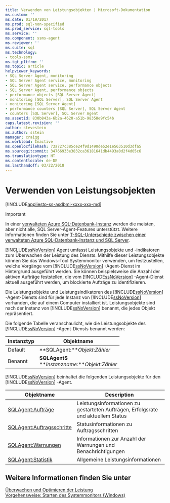 ```yaml
---
title: Verwenden von Leistungsobjekten | Microsoft-Dokumentation
ms.custom: ''
ms.date: 01/19/2017
ms.prod: sql-non-specified
ms.prod_service: sql-tools
ms.service: ''
ms.component: ssms-agent
ms.reviewer: ''
ms.suite: sql
ms.technology:
- tools-ssms
ms.tgt_pltfrm: ''
ms.topic: article
helpviewer_keywords:
- SQL Server Agent, monitoring
- SQL Server Agent service, monitoring
- SQL Server Agent service, performance objects
- SQL Server Agent, performance objects
- performance objects [SQL Server Agent]
- monitoring [SQL Server], SQL Server Agent
- monitoring [SQL Server Agent]
- performance counters [SQL Server], SQL Server Agent
- counters [SQL Server], SQL Server Agent
ms.assetid: 830b843a-6b2a-4620-a51b-98358e9fc54b
caps.latest.revision: ''
author: stevestein
ms.author: sstein
manager: craigg
ms.workload: Inactive
ms.openlocfilehash: 73a727c385ce24f9d1490de52e1e563510d3dfa5
ms.sourcegitcommit: 34766933e3832ca36181641db4493a0d2f4d05c6
ms.translationtype: HT
ms.contentlocale: de-DE
ms.lasthandoff: 03/22/2018
---
```

# <a name="use-performance-objects"></a>Verwenden von Leistungsobjekten
[!INCLUDE[appliesto-ss-asdbmi-xxxx-xxx-md](../../includes/appliesto-ss-asdbmi-xxxx-xxx-md.md)]

> [!IMPORTANT]  
> In einer [verwalteten Azure SQL-Datenbank-Instanz](https://docs.microsoft.com/azure/sql-database/sql-database-managed-instance) werden die meisten, aber nicht alle, SQL Server-Agent-Features unterstützt. Weitere Informationen finden Sie unter [T-SQL-Unterschiede zwischen einer verwalteten Azure SQL-Datenbank-Instanz und SQL Server](https://docs.microsoft.com/azure/sql-database/sql-database-managed-instance-transact-sql-information#sql-server-agent).

[!INCLUDE[ssNoVersion](../../includes/ssnoversion_md.md)] Agent umfasst Leistungsobjekte und -indikatoren zum Überwachen der Leistung des Diensts. Mithilfe dieser Leistungsobjekte können Sie das Windows-Tool Systemmonitor verwenden, um festzustellen, welche Vorgänge vom [!INCLUDE[ssNoVersion](../../includes/ssnoversion_md.md)] -Agent-Dienst im Hintergrund ausgeführt werden. Sie können beispielsweise die Anzahl der aktiven Aufträge feststellen, die vom [!INCLUDE[ssNoVersion](../../includes/ssnoversion_md.md)] -Agent-Dienst aktuell ausgeführt werden, um blockierte Aufträge zu identifizieren.  
  
Die Leistungsobjekte und Leistungsindikatoren des [!INCLUDE[ssNoVersion](../../includes/ssnoversion_md.md)] -Agent-Diensts sind für jede Instanz von [!INCLUDE[ssNoVersion](../../includes/ssnoversion_md.md)] vorhanden, die auf einem Computer installiert ist. Leistungsobjekte sind nach der Instanz von [!INCLUDE[ssNoVersion](../../includes/ssnoversion_md.md)] benannt, die jedes Objekt repräsentiert.  
  
Die folgende Tabelle veranschaulicht, wie die Leistungsobjekte des [!INCLUDE[ssNoVersion](../../includes/ssnoversion_md.md)] -Agent-Diensts benannt werden:  
  
|Instanztyp|Objektname|  
|-----------------|---------------|  
|Default|**SQLAgent:***Objekt*:*Zähler*|  
|Benannt|**SQLAgent$**<br /> ***Instanzname*:***Objekt*:*Zähler*|  
  
[!INCLUDE[ssNoVersion](../../includes/ssnoversion_md.md)] beinhaltet die folgenden Leistungsobjekte für den [!INCLUDE[ssNoVersion](../../includes/ssnoversion_md.md)] -Agent.  
  
|Objektname|Description|  
|---------------|---------------|  
|[SQLAgent:Aufträge](http://msdn.microsoft.com/en-us/225b5e2d-4a78-4178-b2b6-b419df83c4aa)|Leistungsinformationen zu gestarteten Aufträgen, Erfolgsrate und aktuellem Status|  
|[SQLAgent:Auftragsschritte](http://msdn.microsoft.com/en-us/44f9983c-1753-4fe0-8475-973aa2460b3a)|Statusinformationen zu Auftragsschritten|  
|[SQLAgent:Warnungen](http://msdn.microsoft.com/en-us/e5e37f74-ee88-46d0-ad8f-71fd1b1fa64a)|Informationen zur Anzahl der Warnungen und Benachrichtigungen|  
|[SQLAgent:Statistik](http://msdn.microsoft.com/en-us/ebe92bfa-0721-48aa-9ba6-e7904ad265a1)|Allgemeine Leistungsinformationen|  
  
## <a name="see-also"></a>Weitere Informationen finden Sie unter  
[Überwachen und Optimieren der Leistung](http://msdn.microsoft.com/en-us/87f23f03-0f19-4b2e-bfae-efa378f7a0d4)  
[Vorgehensweise: Starten des Systemmonitors (Windows)](http://msdn.microsoft.com/en-us/5e51bb79-5737-470b-9c47-fac330c001c5)  
  
